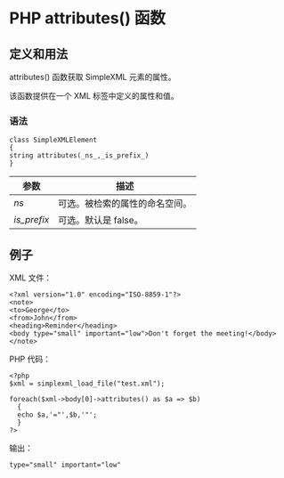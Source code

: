 # PHP attributes() 函数



## 定义和用法

attributes() 函数获取 SimpleXML 元素的属性。

该函数提供在一个 XML 标签中定义的属性和值。

### 语法

```
class SimpleXMLElement
{
string attributes(_ns_,_is_prefix_)
}
```

| 参数 | 描述 |
| --- | --- |
| _ns_ | 可选。被检索的属性的命名空间。 |
| _is_prefix_ | 可选。默认是 false。 |

## 例子

XML 文件：

```
<?xml version="1.0" encoding="ISO-8859-1"?>
<note>
<to>George</to>
<from>John</from>
<heading>Reminder</heading>
<body type="small" important="low">Don't forget the meeting!</body>
</note>
```

PHP 代码：

```
<?php
$xml = simplexml_load_file("test.xml");

foreach($xml->body[0]->attributes() as $a => $b)
  {
  echo $a,'="',$b,'"';
  }
?>
```

输出：

```
type="small" important="low"
```



